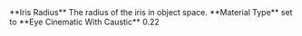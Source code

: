 <tr>
<td>**Iris Radius**</td>
<td>The radius of the iris in object space.</td>
<td>**Material Type** set to **Eye Cinematic With Caustic**</td>
<td>0.22</td>
</tr>
